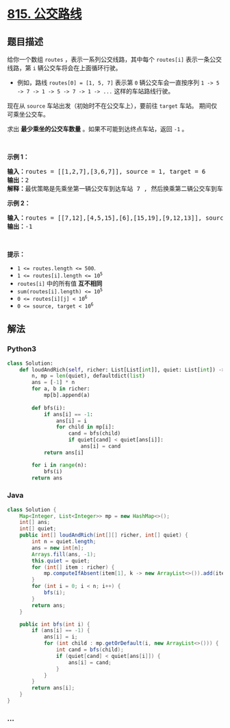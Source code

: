 # [815. 公交路线](https://leetcode-cn.com/problems/bus-routes)



## 题目描述

<!-- 这里写题目描述 -->

<p>给你一个数组 <code>routes</code> ，表示一系列公交线路，其中每个 <code>routes[i]</code> 表示一条公交线路，第 <code>i</code> 辆公交车将会在上面循环行驶。</p>

<ul>
	<li>例如，路线 <code>routes[0] = [1, 5, 7]</code> 表示第 <code>0</code> 辆公交车会一直按序列 <code>1 -> 5 -> 7 -> 1 -> 5 -> 7 -> 1 -> ...</code> 这样的车站路线行驶。</li>
</ul>

<p>现在从 <code>source</code> 车站出发（初始时不在公交车上），要前往 <code>target</code> 车站。 期间仅可乘坐公交车。</p>

<p>求出 <strong>最少乘坐的公交车数量</strong> 。如果不可能到达终点车站，返回 <code>-1</code> 。</p>

<p> </p>

<p><strong>示例 1：</strong></p>

<pre>
<strong>输入：</strong>routes = [[1,2,7],[3,6,7]], source = 1, target = 6
<strong>输出：</strong>2
<strong>解释：</strong>最优策略是先乘坐第一辆公交车到达车站 7 , 然后换乘第二辆公交车到车站 6 。 
</pre>

<p><strong>示例 2：</strong></p>

<pre>
<strong>输入：</strong>routes = [[7,12],[4,5,15],[6],[15,19],[9,12,13]], source = 15, target = 12
<strong>输出：</strong>-1
</pre>

<p> </p>

<p><strong>提示：</strong></p>

<ul>
	<li><code>1 <= routes.length <= 500</code>.</li>
	<li><code>1 <= routes[i].length <= 10<sup>5</sup></code></li>
	<li><code>routes[i]</code> 中的所有值 <strong>互不相同</strong></li>
	<li><code>sum(routes[i].length) <= 10<sup>5</sup></code></li>
	<li><code>0 <= routes[i][j] < 10<sup>6</sup></code></li>
	<li><code>0 <= source, target < 10<sup>6</sup></code></li>
</ul>


## 解法

<!-- 这里可写通用的实现逻辑 -->

<!-- tabs:start -->

### **Python3**

<!-- 这里可写当前语言的特殊实现逻辑 -->

```python
class Solution:
    def loudAndRich(self, richer: List[List[int]], quiet: List[int]) -> List[int]:
        n, mp = len(quiet), defaultdict(list)
        ans = [-1] * n
        for a, b in richer:
            mp[b].append(a)
        
        def bfs(i):
            if ans[i] == -1:
                ans[i] = i
                for child in mp[i]:
                    cand = bfs(child)
                    if quiet[cand] < quiet[ans[i]]:
                        ans[i] = cand
            return ans[i]

        for i in range(n):
            bfs(i)
        return ans
```

### **Java**

<!-- 这里可写当前语言的特殊实现逻辑 -->

```java
class Solution {
    Map<Integer, List<Integer>> mp = new HashMap<>();
    int[] ans;
    int[] quiet;
    public int[] loudAndRich(int[][] richer, int[] quiet) {
        int n = quiet.length;
        ans = new int[n];
        Arrays.fill(ans, -1);
        this.quiet = quiet;
        for (int[] item : richer) {
            mp.computeIfAbsent(item[1], k -> new ArrayList<>()).add(item[0]);
        }
        for (int i = 0; i < n; i++) {
            bfs(i);
        }
        return ans;
    }

    public int bfs(int i) {
        if (ans[i] == -1) {
            ans[i] = i;
            for (int child : mp.getOrDefault(i, new ArrayList<>())) {
                int cand = bfs(child);
                if (quiet[cand] < quiet[ans[i]]) {
                    ans[i] = cand;
                }
            }
        }
        return ans[i];
    }
}
```

### **...**

```

```

<!-- tabs:end -->

